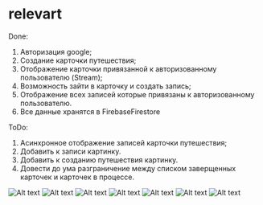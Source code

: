 # relevart

Done:
1. Авторизация google;
2. Создание карточки путешествия;
3. Отображение карточки привязанной к авторизованному пользователю (Stream);
4. Возможность зайти в карточку и создать запись;
5. Отображение всех записей которые привязаны к авторизованному пользователю.
6. Все данные хранятся в FirebaseFirestore

ToDo:
1. Асинхронное отображение записей карточки путешествия;
2. Добавить к записи картинку.
3. Добавить к созданию путешествия картинку.
4. Довести до ума разграничение между списком заверщенных карточек и карточек в процессе.


![Alt text](https://github.com/Sdoerty/Relevart/blob/main/lib/ScreenshotsRelevart/photo1652797590.jpeg)
![Alt text](https://github.com/Sdoerty/Relevart/blob/main/lib/ScreenshotsRelevart/photo1652797590%20(1).jpeg)
![Alt text](https://github.com/Sdoerty/Relevart/blob/main/lib/ScreenshotsRelevart/photo1652797590%20(2).jpeg)
![Alt text](https://github.com/Sdoerty/Relevart/blob/main/lib/ScreenshotsRelevart/photo1652797590%20(3).jpeg)
![Alt text](https://github.com/Sdoerty/Relevart/blob/main/lib/ScreenshotsRelevart/photo1652797590%20(4).jpeg)
![Alt text](https://github.com/Sdoerty/Relevart/blob/main/lib/ScreenshotsRelevart/photo1652797590%20(5).jpeg)
![Alt text](https://github.com/Sdoerty/Relevart/blob/main/lib/ScreenshotsRelevart/photo1652797590%20(6).jpeg)

